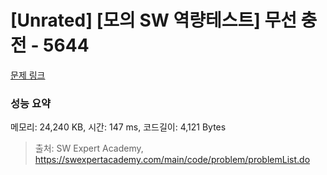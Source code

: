 # [Unrated] [모의 SW 역량테스트] 무선 충전 - 5644 

[문제 링크](https://swexpertacademy.com/main/code/problem/problemDetail.do?contestProbId=AWXRDL1aeugDFAUo) 

### 성능 요약

메모리: 24,240 KB, 시간: 147 ms, 코드길이: 4,121 Bytes



> 출처: SW Expert Academy, https://swexpertacademy.com/main/code/problem/problemList.do